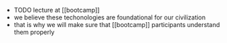 - TODO lecture at [[bootcamp]]
- we believe these techonologies are foundational for our civilization
- that is why we will make sure that [[bootcamp]] participants understand them properly